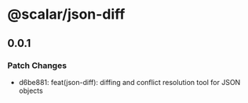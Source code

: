 # @scalar/json-diff

## 0.0.1

### Patch Changes

- d6be881: feat(json-diff): diffing and conflict resolution tool for JSON objects
